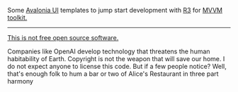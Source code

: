 Some [Avalonia UI][ava] templates to jump start development with [R3][r3] for [MVVM toolkit.][r3-pitch]

---

[This is not free open source software.](LICENSE.md)

Companies like OpenAI develop technology that threatens the human
habitability of Earth. Copyright is not the weapon that will save our
home. I do not expect anyone to license this code. But if a few people
notice? Well, that's enough folk to hum a bar or two of Alice's
Restaurant in three part harmony


[ava]: https://github.com/AvaloniaUI/Avalonia
[r3]: https://github.com/Cysharp/R3
[r3-pitch]: https://neuecc.medium.com/r3-a-new-modern-reimplementation-of-reactive-extensions-for-c-cf29abcc5826
